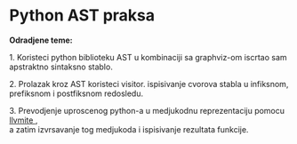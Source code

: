  <h1> <b>Python AST praksa</b> </h1>

<p> <b> Odradjene teme: </b></p> 
 <p>1. Koristeci python biblioteku AST u kombinaciji sa graphviz-om iscrtao sam apstraktno sintaksno stablo. </br></p>
 <p>2. Prolazak kroz AST koristeci visitor. ispisivanje cvorova stabla u infiksnom, prefiksnom i postfiksnom redosledu. </br> </p>
 <p>3. Prevodjenje uproscenog python-a u medjukodnu reprezentaciju pomocu 
 <a href="https://github.com/numba/llvmlite"> llvmite </a> ,  </br>
 a zatim izvrsavanje tog medjukoda i ispisivanje rezultata funkcije. </br>
 </p>
